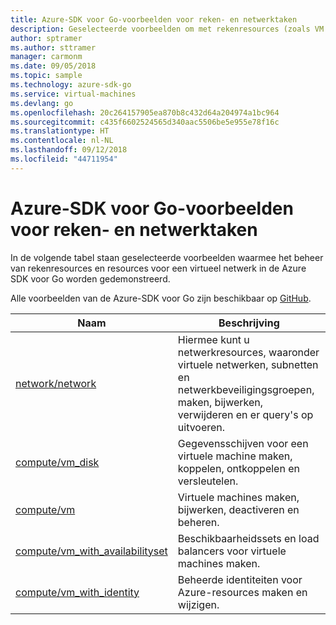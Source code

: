 ```yaml
---
title: Azure-SDK voor Go-voorbeelden voor reken- en netwerktaken
description: Geselecteerde voorbeelden om met rekenresources (zoals VM's) en virtuele netwerken te werken met behulp van de Azure-SDK voor Go.
author: sptramer
ms.author: sttramer
manager: carmonm
ms.date: 09/05/2018
ms.topic: sample
ms.technology: azure-sdk-go
ms.service: virtual-machines
ms.devlang: go
ms.openlocfilehash: 20c264157905ea870b8c432d64a204974a1bc964
ms.sourcegitcommit: c435f6602524565d340aac5506be5e955e78f16c
ms.translationtype: HT
ms.contentlocale: nl-NL
ms.lasthandoff: 09/12/2018
ms.locfileid: "44711954"
---
```

# <a name="azure-sdk-for-go-samples-for-compute-and-networking"></a>Azure-SDK voor Go-voorbeelden voor reken- en netwerktaken

In de volgende tabel staan geselecteerde voorbeelden waarmee het beheer van rekenresources en resources voor een virtueel netwerk in de Azure SDK voor Go worden gedemonstreerd.

Alle voorbeelden van de Azure-SDK voor Go zijn beschikbaar op [GitHub](https://github.com/Azure-Samples/azure-sdk-for-go-samples).

| Naam | Beschrijving |
|------|-------------|
| [network/network](https://github.com/Azure-Samples/azure-sdk-for-go-samples/blob/master/network/network.go) | Hiermee kunt u netwerkresources, waaronder virtuele netwerken, subnetten en netwerkbeveiligingsgroepen, maken, bijwerken, verwijderen en er query's op uitvoeren. |
| [compute/vm_disk](https://github.com/Azure-Samples/azure-sdk-for-go-samples/blob/master/compute/vm_disk.go) | Gegevensschijven voor een virtuele machine maken, koppelen, ontkoppelen en versleutelen. |
| [compute/vm](https://github.com/Azure-Samples/azure-sdk-for-go-samples/blob/master/compute/vm.go) | Virtuele machines maken, bijwerken, deactiveren en beheren. |
| [compute/vm_with_availabilityset](https://github.com/Azure-Samples/azure-sdk-for-go-samples/blob/master/compute/vm_with_availabilityset.go) | Beschikbaarheidssets en load balancers voor virtuele machines maken. |
| [compute/vm_with_identity](https://github.com/Azure-Samples/azure-sdk-for-go-samples/blob/master/compute/vm_with_identity.go) | Beheerde identiteiten voor Azure-resources maken en wijzigen. | 
